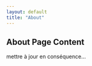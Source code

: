 ```yaml
---
layout: default
title: "About"
---
```

<h2>About Page Content</h2>
<p> mettre à jour en conséquence...</p>
